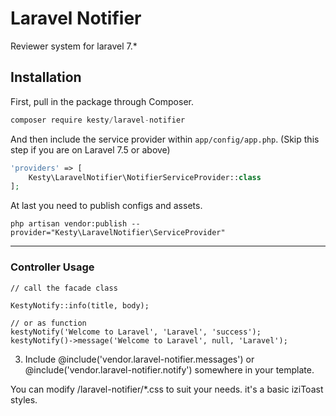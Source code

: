 
# Laravel Notifier
Reviewer system for laravel 7.*

## Installation

First, pull in the package through Composer.

```js
composer require kesty/laravel-notifier
```

And then include the service provider within `app/config/app.php`. (Skip this step if you are on Laravel 7.5 or above)

```php
'providers' => [
    Kesty\LaravelNotifier\NotifierServiceProvider::class
];
```

At last you need to publish configs and assets.
```
php artisan vendor:publish --provider="Kesty\LaravelNotifier\ServiceProvider"
```

-----

### Controller Usage
```
// call the facade class

KestyNotify::info(title, body);

// or as function
kestyNotify('Welcome to Laravel', 'Laravel', 'success');
kestyNotify()->message('Welcome to Laravel', null, 'Laravel');
```

3. Include  @include('vendor.laravel-notifier.messages') or  @include('vendor.laravel-notifier.notify') somewhere in your template.

You can modify /laravel-notifier/*.css to suit your needs. it's a basic iziToast styles.

